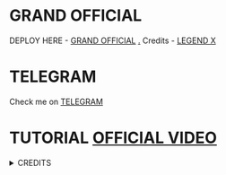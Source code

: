 # GRAND OFFICIAL

DEPLOY HERE - [GRAND OFFICIAL](https://dashboard.heroku.com/new?button-url=https%3A%2F%2Fgithub.com%2FCRAZYCASHAREA2%2FCRAZYCASHAREA&template=https%3A%2F%2Fgithub.com%2FCRAZYCASHAREA%2FGRANDROBOT)
[.](https://heroku.com/deploy)
Credits - [LEGEND X](https://t.me/legendx22)

# TELEGRAM
Check me on [TELEGRAM](https://t.me/grand50_bot)
# TUTORIAL [OFFICIAL VIDEO](https://youtu.be/JK9cLTDZUR0)

<details>
<summary> CREDITS </summary>
<h1> LEGEND X </h1>
<h1> PROBOY X </h1>
<h1> TEAMLEGEND </h1>
</details>
